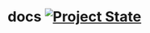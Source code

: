 # docs [![Project State](https://status.jlyon.org/badge/jlyon1/burndown)](https://status.jlyon.org/jlyon1/burndown)
